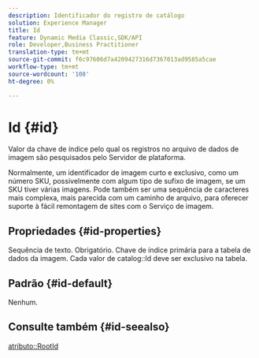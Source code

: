 ```yaml
---
description: Identificador do registro de catálogo
solution: Experience Manager
title: Id
feature: Dynamic Media Classic,SDK/API
role: Developer,Business Practitioner
translation-type: tm+mt
source-git-commit: f6c97606d7a4209427316d7367013ad9585a5cae
workflow-type: tm+mt
source-wordcount: '108'
ht-degree: 0%

---
```



# Id {#id}

Valor da chave de índice pelo qual os registros no arquivo de dados de imagem são pesquisados pelo Servidor de plataforma.

Normalmente, um identificador de imagem curto e exclusivo, como um número SKU, possivelmente com algum tipo de sufixo de imagem, se um SKU tiver várias imagens. Pode também ser uma sequência de caracteres mais complexa, mais parecida com um caminho de arquivo, para oferecer suporte à fácil remontagem de sites com o Serviço de imagem.

## Propriedades {#id-properties}

Sequência de texto. Obrigatório. Chave de índice primária para a tabela de dados da imagem. Cada valor de catalog::Id deve ser exclusivo na tabela.

## Padrão {#id-default}

Nenhum.

## Consulte também {#id-seealso}

[atributo::RootId](/help/aem-is-ir-api/is-api/image-catalog/image-serving-api-ref/c-image-catalog-reference/c-attributes-reference/r-rootid.md)
